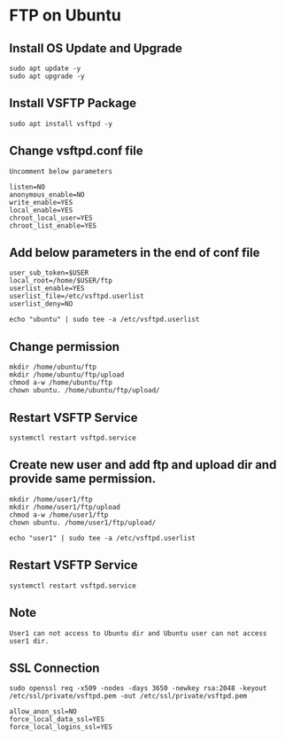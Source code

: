 # FTP on Ubuntu

## Install OS Update and Upgrade

	sudo apt update -y
	sudo apt upgrade -y
	
## Install VSFTP Package

	sudo apt install vsftpd -y
	
## Change vsftpd.conf file

	Uncomment below parameters
	
	listen=NO
	anonymous_enable=NO
	write_enable=YES
	local_enable=YES
	chroot_local_user=YES
	chroot_list_enable=YES

## Add below parameters in the end of conf file

	user_sub_token=$USER
	local_root=/home/$USER/ftp
	userlist_enable=YES
	userlist_file=/etc/vsftpd.userlist
	userlist_deny=NO
	
	echo "ubuntu" | sudo tee -a /etc/vsftpd.userlist
	
## Change permission

	mkdir /home/ubuntu/ftp
	mkdir /home/ubuntu/ftp/upload
    chmod a-w /home/ubuntu/ftp
	chown ubuntu. /home/ubuntu/ftp/upload/

## Restart VSFTP Service

	systemctl restart vsftpd.service 
	
## Create new user and add ftp and upload dir and provide same permission.


	mkdir /home/user1/ftp
	mkdir /home/user1/ftp/upload
    chmod a-w /home/user1/ftp
	chown ubuntu. /home/user1/ftp/upload/
	
	echo "user1" | sudo tee -a /etc/vsftpd.userlist
	
## Restart VSFTP Service

	systemctl restart vsftpd.service 
	
## Note

	User1 can not access to Ubuntu dir and Ubuntu user can not access user1 dir.
	

## SSL Connection

	sudo openssl req -x509 -nodes -days 3650 -newkey rsa:2048 -keyout /etc/ssl/private/vsftpd.pem -out /etc/ssl/private/vsftpd.pem

	allow_anon_ssl=NO
	force_local_data_ssl=YES
	force_local_logins_ssl=YES